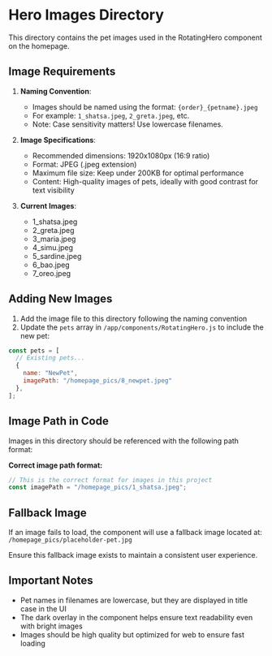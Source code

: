 # Hero Images Directory

This directory contains the pet images used in the RotatingHero component on the homepage.

## Image Requirements

1. **Naming Convention**:
   - Images should be named using the format: `{order}_{petname}.jpeg`
   - For example: `1_shatsa.jpeg`, `2_greta.jpeg`, etc.
   - Note: Case sensitivity matters! Use lowercase filenames.

2. **Image Specifications**:
   - Recommended dimensions: 1920x1080px (16:9 ratio)
   - Format: JPEG (.jpeg extension)
   - Maximum file size: Keep under 200KB for optimal performance
   - Content: High-quality images of pets, ideally with good contrast for text visibility

3. **Current Images**:
   - 1_shatsa.jpeg
   - 2_greta.jpeg
   - 3_maria.jpeg
   - 4_simu.jpeg
   - 5_sardine.jpeg
   - 6_bao.jpeg
   - 7_oreo.jpeg

## Adding New Images

1. Add the image file to this directory following the naming convention
2. Update the `pets` array in `/app/components/RotatingHero.js` to include the new pet:

```javascript
const pets = [
  // Existing pets...
  { 
    name: "NewPet", 
    imagePath: "/homepage_pics/8_newpet.jpeg"
  },
];
```

## Image Path in Code

Images in this directory should be referenced with the following path format:

**Correct image path format:**
```javascript
// This is the correct format for images in this project
const imagePath = "/homepage_pics/1_shatsa.jpeg";
```

## Fallback Image

If an image fails to load, the component will use a fallback image located at:
`/homepage_pics/placeholder-pet.jpg`

Ensure this fallback image exists to maintain a consistent user experience.

## Important Notes

- Pet names in filenames are lowercase, but they are displayed in title case in the UI
- The dark overlay in the component helps ensure text readability even with bright images
- Images should be high quality but optimized for web to ensure fast loading
